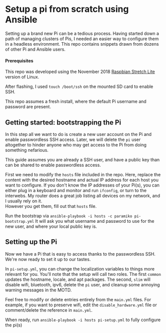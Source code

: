 # Setup a pi from scratch using Ansible
Setting up a brand new Pi can be a tedious process.  Having started down a path of managing clusters of Pis, 
I needed an easier way to configure them in a headless environment.  This repo contains snippets drawn from
dozens of other Pi and Ansible users.

#### Prerequisites
This repo was
developed using the November 2018 [Raspbian Stretch Lite](https://www.raspberrypi.org/downloads/raspbian/) 
version of Linux.

After flashing, I used `touch /boot/ssh` on the mounted SD card to enable SSH.  

This repo assumes a fresh install, where the default Pi username and password are present.


## Getting started: bootstrapping the Pi
In this step all we want to do is create a new user account on the Pi and enable passwordless SSH access.
Later, we will delete the `pi` user altogether to hinder anyone who may get access to the Pi from doing
something nefarious.

This guide assumes you are already a SSH user, and have a public key than can be shared to enable passwordless
access.

First we need to modify the `hosts` file included in the repo.  Here, replace the content with 
the desired hostname and actual IP address for each host you want to configure.  If you don't know the IP
addresses of your Pi(s), you can either plug in a keyboard and monitor and run `ifconfig`, or turn to 
the interwebs.  My router does a great job listing all devices on my network, and I usually rely on it.  
However you get them, fill out that `hosts` file.

Run the bootstrap via `ansible-playbook -i hosts -c paramiko pi-bootstrap.yml`
It will ask you what username and password to use for the new user, and where your local public key is.


## Setting up the Pi
Now we have a Pi that is easy to access thanks to the passwordless SSH.  We're now ready to set it up to
our tastes.

In `pi-setup.yml`, you can change the localization variables to things more relevant for you.  You'll note that
the setup will call two roles. The first `common` updates the hostname, locale, and apt packages.  The second, 
`slim` will disable wifi, bluetooth, ipv6, delete the `pi` user, and cleanup some annoying warning messages
in the MOTD.

Feel free to modify or delete entries entirely from the `main.yml` files. For example, if you want to preserve
wifi, edit the `disable_hardware.yml` file or comment/delete the reference in `main.yml`.

When ready, run `ansible-playbook -i hosts pi-setup.yml` to fully configure the pi(s)
